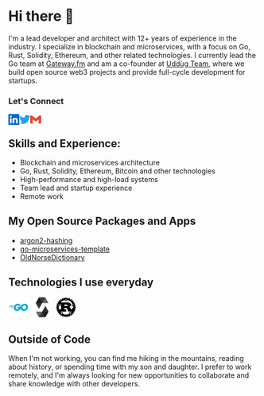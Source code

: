 # Hi there 👋

I'm a lead developer and architect with 12+ years of experience in the industry. I specialize in blockchain and microservices, with a focus on Go, Rust, Solidity, Ethereum, and other related technologies. I currently lead the Go team at [Gateway.fm](https://gateway.fm) and am a co-founder at [Uddùg Team](https://uddug.com), where we build open source web3 projects and provide full-cycle development for startups.

### Let's Connect
[<img align="left" alt="tassiaaccioly | LinkedIn" width="22px" src="./images/linkedin.svg" />][linkedin]
[<img align="left" alt="itsmetherogue | Twitter" width="22px" src="./images/twitter.svg" />][twitter]
[<img align="left" alt="tassia.accioly | Gmail" width="22px" src="./images/gmail.svg" />][gmail]

<br>

## Skills and Experience:
- Blockchain and microservices architecture
- Go, Rust, Solidity, Ethereum, Bitcoin and other technologies
- High-performance and high-load systems
- Team lead and startup experience
- Remote work

## My Open Source Packages and Apps
- [argon2-hashing](https://github.com/andskur/argon2-hashing)
- [go-microservices-template](https://github.com/andskur/go-microservice-template)
- [OldNorseDictionary](https://github.com/andskur/OldNorseDictionary)

## Technologies I use everyday
<img src="https://github.com/devicons/devicon/blob/master/icons/go/go-original-wordmark.svg" title="Go" alt="Go" width="40" height="40"/>&nbsp;
<img src="https://github.com/devicons/devicon/blob/master/icons/solidity/solidity-original.svg" title="Solidity" alt="Solidity" width="40" height="40"/>&nbsp;
<img src="https://github.com/devicons/devicon/blob/master/icons/rust/rust-plain.svg" title="Rust" alt="Rust" width="40" height="40"/>&nbsp;

## Outside of Code
When I'm not working, you can find me hiking in the mountains, reading about history, or spending time with my son and daughter. I prefer to work remotely, and I'm always looking for new opportunities to collaborate and share knowledge with other developers.


[linkedin]: https://www.linkedin.com/in/andrew-skurlatov/
[twitter]: https://twitter.com/Andskur1/
[gmail]: mailto:a.skurlatov@gmail.com
